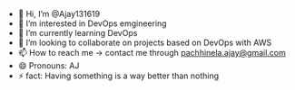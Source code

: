 - 👋 Hi, I’m @Ajay131619
- 👀 I’m interested in DevOps emgineering
- 🌱 I’m currently learning DevOps
- 💞️ I’m looking to collaborate on projects based on DevOps with AWS 
- 📫 How to reach me -> contact me through pachhinela.ajay@gmail.com
- 😄 Pronouns: AJ
- ⚡ fact: Having something is a way better than nothing  

<!---
Ajay131619/Ajay131619 is a ✨ special ✨ repository because its `README.md` (this file) appears on your GitHub profile.
You can click the Preview link to take a look at your changes.
--->
